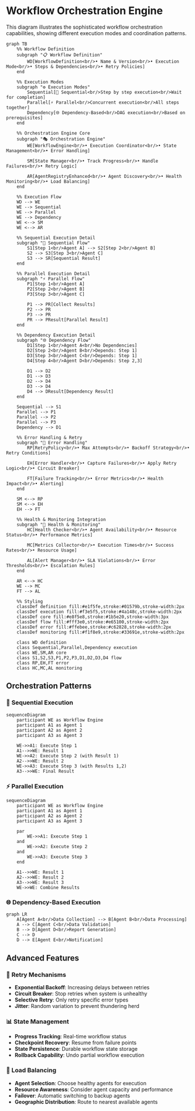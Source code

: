 # Workflow Orchestration Engine

This diagram illustrates the sophisticated workflow orchestration capabilities, showing different execution modes and coordination patterns.

```mermaid
graph TB
    %% Workflow Definition
    subgraph "📋 Workflow Definition"
        WD[WorkflowDefinition<br/>• Name & Version<br/>• Execution Mode<br/>• Steps & Dependencies<br/>• Retry Policies]
    end
    
    %% Execution Modes
    subgraph "⚙️ Execution Modes"
        Sequential[🔄 Sequential<br/>Step by step execution<br/>Wait for completion]
        Parallel[⚡ Parallel<br/>Concurrent execution<br/>All steps together]
        Dependency[🌐 Dependency-Based<br/>DAG execution<br/>Based on prerequisites]
    end
    
    %% Orchestration Engine Core
    subgraph "🎭 Orchestration Engine"
        WE[WorkflowEngine<br/>• Execution Coordinator<br/>• State Management<br/>• Error Handling]
        
        SM[State Manager<br/>• Track Progress<br/>• Handle Failures<br/>• Retry Logic]
        
        AR[AgentRegistryEnhanced<br/>• Agent Discovery<br/>• Health Monitoring<br/>• Load Balancing]
    end
    
    %% Execution Flow
    WD --> WE
    WE --> Sequential
    WE --> Parallel
    WE --> Dependency
    WE <--> SM
    WE <--> AR
    
    %% Sequential Execution Detail
    subgraph "🔄 Sequential Flow"
        S1[Step 1<br/>Agent A] --> S2[Step 2<br/>Agent B]
        S2 --> S3[Step 3<br/>Agent C]
        S3 --> SR[Sequential Result]
    end
    
    %% Parallel Execution Detail  
    subgraph "⚡ Parallel Flow"
        P1[Step 1<br/>Agent A]
        P2[Step 2<br/>Agent B]
        P3[Step 3<br/>Agent C]
        
        P1 --> PR[Collect Results]
        P2 --> PR
        P3 --> PR
        PR --> PResult[Parallel Result]
    end
    
    %% Dependency Execution Detail
    subgraph "🌐 Dependency Flow"
        D1[Step 1<br/>Agent A<br/>No Dependencies]
        D2[Step 2<br/>Agent B<br/>Depends: Step 1]
        D3[Step 3<br/>Agent C<br/>Depends: Step 1]
        D4[Step 4<br/>Agent D<br/>Depends: Step 2,3]
        
        D1 --> D2
        D1 --> D3
        D2 --> D4
        D3 --> D4
        D4 --> DResult[Dependency Result]
    end
    
    Sequential --> S1
    Parallel --> P1
    Parallel --> P2
    Parallel --> P3
    Dependency --> D1
    
    %% Error Handling & Retry
    subgraph "🚨 Error Handling"
        RP[RetryPolicy<br/>• Max Attempts<br/>• Backoff Strategy<br/>• Retry Conditions]
        
        EH[Error Handler<br/>• Capture Failures<br/>• Apply Retry Logic<br/>• Circuit Breaker]
        
        FT[Failure Tracking<br/>• Error Metrics<br/>• Health Impact<br/>• Alerting]
    end
    
    SM <--> RP
    SM <--> EH
    EH --> FT
    
    %% Health & Monitoring Integration
    subgraph "💚 Health & Monitoring"
        HC[Health Checker<br/>• Agent Availability<br/>• Resource Status<br/>• Performance Metrics]
        
        MC[Metrics Collector<br/>• Execution Times<br/>• Success Rates<br/>• Resource Usage]
        
        AL[Alert Manager<br/>• SLA Violations<br/>• Error Thresholds<br/>• Escalation Rules]
    end
    
    AR <--> HC
    WE --> MC
    FT --> AL
    
    %% Styling
    classDef definition fill:#e1f5fe,stroke:#01579b,stroke-width:2px
    classDef execution fill:#f3e5f5,stroke:#4a148c,stroke-width:2px
    classDef core fill:#e8f5e8,stroke:#1b5e20,stroke-width:3px
    classDef flow fill:#fff3e0,stroke:#e65100,stroke-width:2px
    classDef error fill:#ffebee,stroke:#c62828,stroke-width:2px
    classDef monitoring fill:#f1f8e9,stroke:#33691e,stroke-width:2px
    
    class WD definition
    class Sequential,Parallel,Dependency execution
    class WE,SM,AR core
    class S1,S2,S3,P1,P2,P3,D1,D2,D3,D4 flow
    class RP,EH,FT error
    class HC,MC,AL monitoring
```

## Orchestration Patterns

### 🔄 **Sequential Execution**
```mermaid
sequenceDiagram
    participant WE as Workflow Engine
    participant A1 as Agent 1
    participant A2 as Agent 2
    participant A3 as Agent 3
    
    WE->>A1: Execute Step 1
    A1-->>WE: Result 1
    WE->>A2: Execute Step 2 (with Result 1)
    A2-->>WE: Result 2  
    WE->>A3: Execute Step 3 (with Results 1,2)
    A3-->>WE: Final Result
```

### ⚡ **Parallel Execution**
```mermaid
sequenceDiagram
    participant WE as Workflow Engine
    participant A1 as Agent 1
    participant A2 as Agent 2
    participant A3 as Agent 3
    
    par
        WE->>A1: Execute Step 1
    and
        WE->>A2: Execute Step 2
    and
        WE->>A3: Execute Step 3
    end
    
    A1-->>WE: Result 1
    A2-->>WE: Result 2
    A3-->>WE: Result 3
    WE->>WE: Combine Results
```

### 🌐 **Dependency-Based Execution**
```mermaid
graph LR
    A[Agent A<br/>Data Collection] --> B[Agent B<br/>Data Processing]
    A --> C[Agent C<br/>Data Validation]
    B --> D[Agent D<br/>Report Generation]
    C --> D
    D --> E[Agent E<br/>Notification]
```

## Advanced Features

### 🔄 **Retry Mechanisms**
- **Exponential Backoff**: Increasing delays between retries
- **Circuit Breaker**: Stop retries when system is unhealthy
- **Selective Retry**: Only retry specific error types
- **Jitter**: Random variation to prevent thundering herd

### 📊 **State Management**
- **Progress Tracking**: Real-time workflow status
- **Checkpoint Recovery**: Resume from failure points
- **State Persistence**: Durable workflow state storage
- **Rollback Capability**: Undo partial workflow execution

### 🎯 **Load Balancing**
- **Agent Selection**: Choose healthy agents for execution
- **Resource Awareness**: Consider agent capacity and performance
- **Failover**: Automatic switching to backup agents
- **Geographic Distribution**: Route to nearest available agents